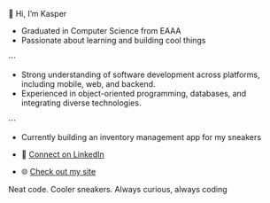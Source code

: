 👋 Hi, I’m Kasper

- Graduated in Computer Science from EAAA
- Passionate about learning and building cool things

⋅⋅⋅

- Strong understanding of software development across platforms, including mobile, web, and backend. 
- Experienced in object-oriented programming, databases, and integrating diverse technologies.

⋅⋅⋅

- Currently building an inventory management app for my sneakers

- 💼 [Connect on LinkedIn](https://www.linkedin.com/in/kasperjonassen)
- 🌐 [Check out my site](https://www.kasperkluns.dk)

Neat code. Cooler sneakers.
Always curious, always coding
<!---
kappertherapper/kappertherapper is a ✨ special ✨ repository because its `README.md` (this file) appears on your GitHub profile.
You can click the Preview link to take a look at your changes.
--->
